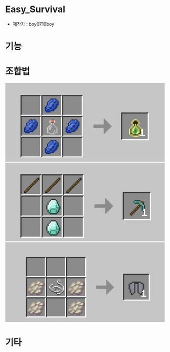 # Easy_Survival
- 제작자 : boy0710boy  

# 기능

# 조합법

![experience_bottle.png](./img/experience_bottle.png)
![diamond_pickexe.png](./img/diamond_pickexe.png)
![elytra.png](./img/elytra.png)

# 기타
